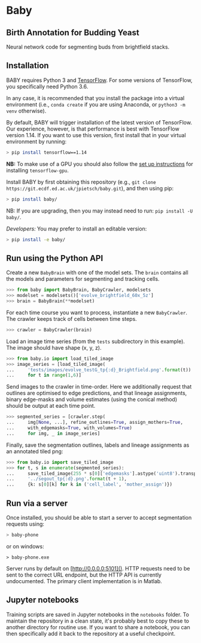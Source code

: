 # Baby

## Birth Annotation for Budding Yeast

Neural network code for segmenting buds from brightfield stacks.

## Installation

BABY requires Python 3 and [TensorFlow](https://www.tensorflow.org). For some
versions of TensorFlow, you specifically need Python 3.6.

In any case, it is recommended that you install the package into a virtual
environment (i.e., `conda create` if you are using Anaconda, or `python3 -m
venv` otherwise).

By default, BABY will trigger installation of the latest version of
TensorFlow. Our experience, however, is that performance is best with
TensorFlow version 1.14. If you want to use this version, first install that
in your virtual environment by running:

```bash
> pip install tensorflow==1.14
```

**NB:** To make use of a GPU you should also follow the [set up
instructions](https://www.tensorflow.org/install/gpu#windows_setup) for
installing `tensorflow-gpu`.

Install BABY by first obtaining this repository (e.g., `git clone
https://git.ecdf.ed.ac.uk/jpietsch/baby.git`), and then using pip:

```bash
> pip install baby/
```

NB: If you are upgrading, then you may instead need to run: `pip install -U
baby/`.

*Developers:* You may prefer to install an editable version:

```bash
> pip install -e baby/
```

## Run using the Python API

Create a new `BabyBrain` with one of the model sets. The `brain` contains
all the models and parameters for segmenting and tracking cells.

```python
>>> from baby import BabyBrain, BabyCrawler, modelsets
>>> modelset = modelsets()['evolve_brightfield_60x_5z']
>>> brain = BabyBrain(**modelset)
```

For each time course you want to process, instantiate a new `BabyCrawler`. The
crawler keeps track of cells between time steps.

```python
>>> crawler = BabyCrawler(brain)
```

Load an image time series (from the `tests` subdirectory in this example). The
image should have shape (x, y, z).

```python
>>> from baby.io import load_tiled_image
>>> image_series = [load_tiled_image(
...     'tests/images/evolve_testG_tp{:d}_Brightfield.png'.format(t))
...     for t in range(1,6)]
```

Send images to the crawler in time-order. Here we additionally request that
outlines are optimised to edge predictions, and that lineage assignments,
binary edge-masks and volume estimates (using the conical method) should be
output at each time point. 

```python
>>> segmented_series = [crawler.step(
...     img[None, ...], refine_outlines=True, assign_mothers=True,
...     with_edgemasks=True, with_volumes=True)
...     for img, _ in image_series]
```

Finally, save the segmentation outlines, labels and lineage assignments as an
annotated tiled png:

```python
>>> from baby.io import save_tiled_image
>>> for t, s in enumerate(segmented_series): 
...     save_tiled_image(255 * s[0]['edgemasks'].astype('uint8').transpose((1, 2, 0)), 
...     '../segout_tp{:d}.png'.format(t + 1), 
...     {k: s[0][k] for k in ('cell_label', 'mother_assign')})
```

## Run via a server

Once installed, you should be able to start a server to accept segmentation
requests using:

```bash
> baby-phone
```

or on windows:

```
> baby-phone.exe
```

Server runs by default on [http://0.0.0.0:5101](). HTTP requests need to be
sent to the correct URL endpoint, but the HTTP API is currently undocumented.
The primary client implementation is in Matlab.

## Jupyter notebooks

Training scripts are saved in Jupyter notebooks in the `notebooks` folder. To
maintain the repository in a clean state, it's probably best to copy these to
another directory for routine use. If you want to share a notebook, you can
then specifically add it back to the repository at a useful checkpoint.
